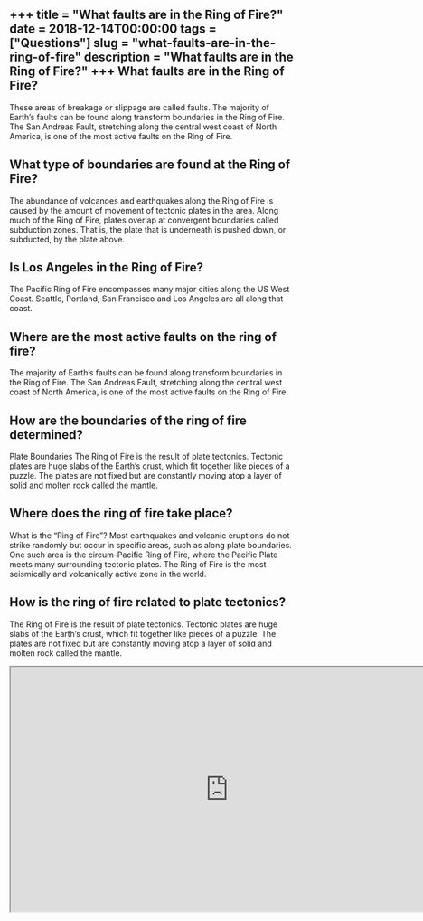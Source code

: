 +++
title = "What faults are in the Ring of Fire?"
date = 2018-12-14T00:00:00
tags = ["Questions"]
slug = "what-faults-are-in-the-ring-of-fire"
description = "What faults are in the Ring of Fire?"
+++
What faults are in the Ring of Fire?
------------------------------------

These areas of breakage or slippage are called faults. The majority of Earth’s faults can be found along transform boundaries in the Ring of Fire. The San Andreas Fault, stretching along the central west coast of North America, is one of the most active faults on the Ring of Fire.

What type of boundaries are found at the Ring of Fire?
------------------------------------------------------

The abundance of volcanoes and earthquakes along the Ring of Fire is caused by the amount of movement of tectonic plates in the area. Along much of the Ring of Fire, plates overlap at convergent boundaries called subduction zones. That is, the plate that is underneath is pushed down, or subducted, by the plate above.

Is Los Angeles in the Ring of Fire?
-----------------------------------

The Pacific Ring of Fire encompasses many major cities along the US West Coast. Seattle, Portland, San Francisco and Los Angeles are all along that coast.

Where are the most active faults on the ring of fire?
-----------------------------------------------------

The majority of Earth’s faults can be found along transform boundaries in the Ring of Fire. The San Andreas Fault, stretching along the central west coast of North America, is one of the most active faults on the Ring of Fire.

How are the boundaries of the ring of fire determined?
------------------------------------------------------

Plate Boundaries The Ring of Fire is the result of plate tectonics. Tectonic plates are huge slabs of the Earth’s crust, which fit together like pieces of a puzzle. The plates are not fixed but are constantly moving atop a layer of solid and molten rock called the mantle.

Where does the ring of fire take place?
---------------------------------------

What is the “Ring of Fire”? Most earthquakes and volcanic eruptions do not strike randomly but occur in specific areas, such as along plate boundaries. One such area is the circum-Pacific Ring of Fire, where the Pacific Plate meets many surrounding tectonic plates. The Ring of Fire is the most seismically and volcanically active zone in the world.

How is the ring of fire related to plate tectonics?
---------------------------------------------------

The Ring of Fire is the result of plate tectonics. Tectonic plates are huge slabs of the Earth’s crust, which fit together like pieces of a puzzle. The plates are not fixed but are constantly moving atop a layer of solid and molten rock called the mantle.

<iframe allow="accelerometer; autoplay; clipboard-write; encrypted-media; gyroscope; picture-in-picture" allowfullscreen="" class="__youtube_prefs__  epyt-is-override  no-lazyload" data-no-lazy="1" data-origheight="433" data-origwidth="770" data-skipgform_ajax_framebjll="" height="433" id="_ytid_17500" loading="lazy" src="https://www.youtube.com/embed/E-_zzZMxUSE?enablejsapi=1&autoplay=0&cc_load_policy=0&cc_lang_pref=&iv_load_policy=1&loop=0&modestbranding=0&rel=1&fs=1&playsinline=0&autohide=2&theme=dark&color=red&controls=1&" title="YouTube player" width="770"></iframe>